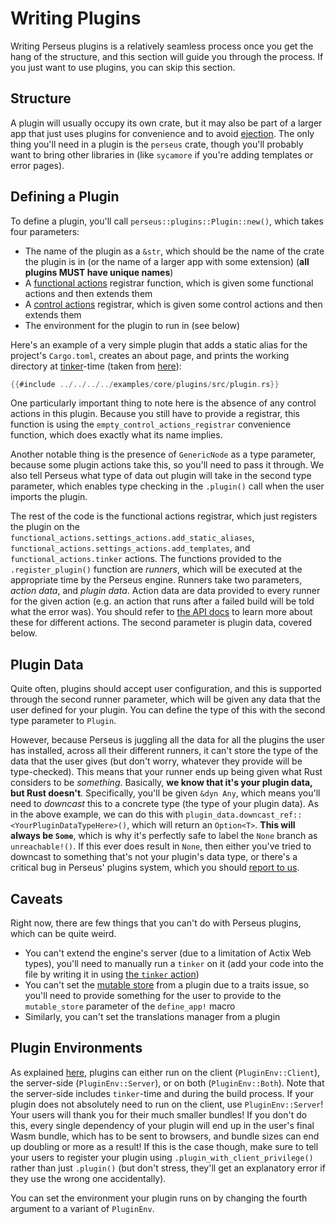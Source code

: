 # Writing Plugins

Writing Perseus plugins is a relatively seamless process once you get the hang of the structure, and this section will guide you through the process. If you just want to use plugins, you can skip this section.

## Structure

A plugin will usually occupy its own crate, but it may also be part of a larger app that just uses plugins for convenience and to avoid [ejection](:reference/ejecting). The only thing you'll need in a plugin is the `perseus` crate, though you'll probably want to bring other libraries in (like `sycamore` if you're adding templates or error pages).

## Defining a Plugin

To define a plugin, you'll call `perseus::plugins::Plugin::new()`, which takes four parameters:

-   The name of the plugin as a `&str`, which should be the name of the crate the plugin is in (or the name of a larger app with some extension) (**all plugins MUST have unique names**)
-   A [functional actions](:reference/plugins/functional) registrar function, which is given some functional actions and then extends them
-   A [control actions](:reference/plugins/control) registrar, which is given some control actions and then extends them
-   The environment for the plugin to run in (see below)

Here's an example of a very simple plugin that adds a static alias for the project's `Cargo.toml`, creates an about page, and prints the working directory at [tinker](:reference/plugins/tinker)-time (taken from [here](https://github.com/arctic-hen7/perseus/blob/main/examples/core/plugins/src/plugin.rs)):

```rust
{{#include ../../../../examples/core/plugins/src/plugin.rs}}
```

One particularly important thing to note here is the absence of any control actions in this plugin. Because you still have to provide a registrar, this function is using the `empty_control_actions_registrar` convenience function, which does exactly what its name implies.

Another notable thing is the presence of `GenericNode` as a type parameter, because some plugin actions take this, so you'll need to pass it through. We also tell Perseus what type of data out plugin will take in the second type parameter, which enables type checking in the `.plugin()` call when the user imports the plugin.

The rest of the code is the functional actions registrar, which just registers the plugin on the `functional_actions.settings_actions.add_static_aliases`, `functional_actions.settings_actions.add_templates`, and `functional_actions.tinker` actions. The functions provided to the `.register_plugin()` function are _runners_, which will be executed at the appropriate time by the Perseus engine. Runners take two parameters, _action data_, and _plugin data_. Action data are data provided to every runner for the given action (e.g. an action that runs after a failed build will be told what the error was). You should refer to [the API docs](https://docs.rs/perseus) to learn more about these for different actions. The second parameter is plugin data, covered below.

## Plugin Data

Quite often, plugins should accept user configuration, and this is supported through the second runner parameter, which will be given any data that the user defined for your plugin. You can define the type of this with the second type parameter to `Plugin`.

However, because Perseus is juggling all the data for all the plugins the user has installed, across all their different runners, it can't store the type of the data that the user gives (but don't worry, whatever they provide will be type-checked). This means that your runner ends up being given what Rust considers to be _something_. Basically, **we know that it's your plugin data, but Rust doesn't**. Specifically, you'll be given `&dyn Any`, which means you'll need to _downcast_ this to a concrete type (the type of your plugin data). As in the above example, we can do this with `plugin_data.downcast_ref::<YourPluginDataTypeHere>()`, which will return an `Option<T>`. **This will always be `Some`**, which is why it's perfectly safe to label the `None` branch as `unreachable!()`. If this ever does result in `None`, then either you've tried to downcast to something that's not your plugin's data type, or there's a critical bug in Perseus' plugins system, which you should [report to us](https://github.com/arctic-hen7/perseus/issues/new/choose).

## Caveats

Right now, there are few things that you can't do with Perseus plugins, which can be quite weird.

-   You can't extend the engine's server (due to a limitation of Actix Web types), you'll need to manually run a `tinker` on it (add your code into the file by writing it in using [the `tinker` action](:reference/plugins/tinker))
-   You can't set the [mutable store](:reference/stores) from a plugin due to a traits issue, so you'll need to provide something for the user to provide to the `mutable_store` parameter of the `define_app!` macro
-   Similarly, you can't set the translations manager from a plugin

## Plugin Environments

As explained [here](:reference/plugins/using), plugins can either run on the client (`PluginEnv::Client`), the server-side (`PluginEnv::Server`), or on both (`PluginEnv::Both`). Note that the server-side includes `tinker`-time and during the build process. If your plugin does not absolutely need to run on the client, use `PluginEnv::Server`! Your users will thank you for their much smaller bundles! If you don't do this, every single dependency of your plugin will end up in the user's final Wasm bundle, which has to be sent to browsers, and bundle sizes can end up doubling or more as a result! If this is the case though, make sure to tell your users to register your plugin using `.plugin_with_client_privilege()` rather than just `.plugin()` (but don't stress, they'll get an explanatory error if they use the wrong one accidentally).

You can set the environment your plugin runs on by changing the fourth argument to a variant of `PluginEnv`.
